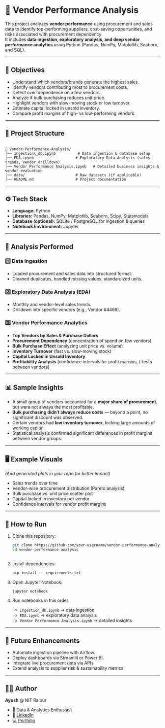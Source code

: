
# 🛒 Vendor Performance Analysis

This project analyzes **vendor performance** using procurement and sales data to identify top-performing suppliers, cost-saving opportunities, and risks associated with procurement dependency.  
It includes **data ingestion, exploratory analysis, and deep vendor performance analytics** using Python (Pandas, NumPy, Matplotlib, Seaborn, and SQL).

---

## 🎯 Objectives
- Understand which vendors/brands generate the highest sales.  
- Identify vendors contributing most to procurement costs.  
- Detect over-dependence on a few vendors.  
- Analyze if bulk purchasing reduces unit price.  
- Highlight vendors with slow-moving stock or low turnover.  
- Estimate capital locked in unsold inventory.  
- Compare profit margins of high- vs low-performing vendors.  

---

## 📂 Project Structure
```

📁 Vendor-Performance-Analysis/
│── Ingestion\_db.ipynb          # Data ingestion & database setup
│── EDA.ipynb                   # Exploratory Data Analysis (sales trends, vendor drilldown)
│── Vendor Performance Analysis.ipynb   # Detailed business insights & vendor evaluation
│── data/                       # Raw datasets (if applicable)
│── README.md                   # Project documentation

````

---

## ⚙️ Tech Stack
- **Language:** Python  
- **Libraries:** Pandas, NumPy, Matplotlib, Seaborn, Scipy, Statsmodels  
- **Database (optional):** SQLite / PostgreSQL for ingestion & queries  
- **Notebook Environment:** Jupyter  

---

## 🔎 Analysis Performed
### 1️⃣ Data Ingestion  
- Loaded procurement and sales data into structured format.  
- Cleaned duplicates, handled missing values, standardized units.  

### 2️⃣ Exploratory Data Analysis (EDA)  
- Monthly and vendor-level sales trends.  
- Drilldown into specific vendors (e.g., Vendor #4466).  

### 3️⃣ Vendor Performance Analytics  
- **Top Vendors by Sales & Purchase Dollars**  
- **Procurement Dependency** (concentration of spend on few vendors)  
- **Bulk Purchase Effect** (analyzing unit price vs. volume)  
- **Inventory Turnover** (fast vs. slow-moving stock)  
- **Capital Locked in Unsold Inventory**  
- **Profitability Analysis** (confidence intervals for profit margins, t-tests between vendors)  

---

## 📊 Sample Insights
- A small group of vendors accounted for a **major share of procurement**, but were not always the most profitable.  
- **Bulk purchasing didn’t always reduce costs** — beyond a point, no significant discount was observed.  
- Certain vendors had **low inventory turnover**, locking large amounts of working capital.  
- Statistical analysis confirmed significant differences in profit margins between vendor groups.  

---

## 🖥️ Example Visuals
*(Add generated plots in your repo for better impact)*

- Sales trends over time  
- Vendor-wise procurement distribution (Pareto analysis)  
- Bulk purchase vs. unit price scatter plot  
- Capital locked in inventory per vendor  
- Confidence intervals for vendor profit margins  

---

## 📌 How to Run
1. Clone this repository:
    ```bash
   git clone https://github.com/your-username/vendor-performance-analysis.git
   cd vendor-performance-analysis
  
2. Install dependencies:

   ```bash
   pip install -r requirements.txt
   ```

3. Open Jupyter Notebook:

   ```bash
   jupyter notebook
   ```

4. Run notebooks in this order:

   * `Ingestion_db.ipynb` → data ingestion
   * `EDA.ipynb` → exploratory data analysis
   * `Vendor Performance Analysis.ipynb` → detailed insights

---

## 🔮 Future Enhancements

* Automate ingestion pipeline with Airflow.
* Deploy dashboards via Streamlit or Power BI.
* Integrate live procurement data via APIs.
* Extend analysis to supplier risk & sustainability metrics.

---

## 👨‍💻 Author

**Ayush**  @ NIT Raipur

* 💼 Data & Analytics Enthusiast
* 🔗 [LinkedIn](https://linkedin.com/ayushmishra-profile)
* 💻 [Portfolio](https://ayushmishra-profile.com)
